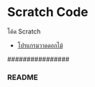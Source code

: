 # Scratch Code
 โค้ด Scratch 
  * [โปรแกรมวาดดอกไม้](https://github.com/phkaew/Scratch-Code/blob/main/Flower%20%20(Stamp%20forever).sb3)

################
### README